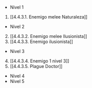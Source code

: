  - Nivel 1
1. [[4.4.3.1. Enemigo melee Naturaleza]]
- Nivel 2
2. [[4.4.3.2. Enemigo melee Ilusionista]]
3. [[4.4.3.3. Enemigo ilusionista]]
- Nivel 3
4. [[4.4.3.4. Enemigo 1 nivel 3]]
5. [[4.4.3.5. Plague Doctor]]
- Nivel 4
- Nivel 5
